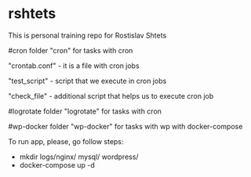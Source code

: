 # rshtets

This is personal training repo for Rostislav Shtets

#cron
folder "cron" for tasks with cron

"crontab.conf" - it is a file with cron jobs

"test_script" - script that we execute in cron jobs

"check_file" - additional script that helps us to execute cron job

#logrotate
folder "logrotate" for tasks with cron

#wp-docker
folder "wp-docker" for tasks with wp with docker-compose

To run app, please, go follow steps:
- mkdir logs/nginx/ mysql/ wordpress/
- docker-compose up -d